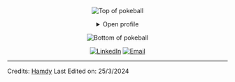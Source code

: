 

<div align="center">


![Top of pokeball](https://user-images.githubusercontent.com/44261381/209363264-ac854d3c-2cc2-44c4-928e-8a08d1013f46.png)

<details>
<summary>Open profile</summary>

[comment]: <> (View Counter)
<br>
<div>
  <div align=center>
      <img height="200" alt="Screenshot_2022-12-22_at_23 08 11-removebg-preview" src="https://user-images.githubusercontent.com/44261381/209237088-3bbb1512-7486-4c36-afd8-bb60077d067b.png" alt="Avatar photo of William Guerrand">
  </div>
 <div align=center>
      <a href="https://github.com/hamdy-youssef"><img src="https://readme-typing-svg.demolab.com/?font=VT323&size=32&duration=3500&pause=300&color=A89568&center=true&vCenter=true&random=false&width=435&lines=Hey%2C+I’m+Hamdy+Youssef;IOS+Developer;Welcome+to+my+profile!" alt="Typing SVG" /></a>
  </div>
</div>

<details>
<summary>About me</summary>

[//]: # (You must have a lf before the markdown element when inside a block for it to work: https://stackoverflow.com/questions/29368902/how-can-i-wrap-my-markdown-in-an-html-div)

<div align="left">

```js
/**
 * Represents me.
 * @constructor
 * @Objc {string} city - Alexandria, Egypt.
 * @Objc {string} languagues - Arabic, English, Germany.
 * @Objc {string} jobTitle - IOS Developer.
 * @Objc {string} specialization - Building IOS applications.
 * @Objc {string} interests - AI, writing & problem-solving.
 * @Objc {string} hobbies - Climbing, reading, triathlons & playing music.
 * @Objc {string} education - FCI, KASU University.
 * @Objc {string} approachable - Yes, to collaborate on exciting projects, don't hesitate to react out.
 * @Objc {string} stength - Resolute.
 * @Objc {string} weakness - Shyness.
 * @Objc {Date} birthday - 9th of December 2002.
 * @throws {Punch} To any and all bugs.
 * @returns {Object} Hamdy.
 */
```

</div>

</details>

<details>
<summary>Tools</summary>
<div>
  <p style="display: inline-block;" align="center">
    <kbd>
      <kbd>Programming Languages</kbd>
      <br>
      <br>
      <img width="30px" src="https://uxwing.com/wp-content/themes/uxwing/download/brands-and-social-media/swift-programming-language-icon.png" /> 
      <img width="30px" src="https://uxwing.com/wp-content/themes/uxwing/download/brands-and-social-media/c-sharp-programming-language-icon.png" /> 
      <img width="30px" src="https://cdn.jsdelivr.net/gh/devicons/devicon/icons/python/python-original.svg" /> 
      <img width="30px" src="https://cdn.jsdelivr.net/gh/devicons/devicon/icons/cplusplus/cplusplus-original.svg" /> 
    </kbd>
    <kbd>Mobile</kbd>
      <br>
      <br>
        <img width="30px" src="https://substackcdn.com/image/fetch/w_1456,c_limit,f_webp,q_auto:good,fl_progressive:steep/https%3A%2F%2Fsubstack-post-media.s3.amazonaws.com%2Fpublic%2Fimages%2F8ed3d547-94ff-48e1-9f20-8c14a7030a02_2000x2000.jpeg" />
      <img width="30px" src="https://cdn.jsdelivr.net/gh/devicons/devicon/icons/dart/dart-original.svg" />
      <img width="30px" src="https://cdn.jsdelivr.net/gh/devicons/devicon/icons/flutter/flutter-plain.svg" />
    </kbd>
    <kbd>
      <kbd>Back-end</kbd>
      <br>
      <br>
      <img width="30px" src="https://s3-ap-southeast-1.amazonaws.com/homepage-media/wp-content/uploads/2020/03/04092434/NET_Core_Logo.png" />
    </kbd>
     <kbd>
    <kbd>
      <kbd>Front-end</kbd>
      <br>
      <br>
      <img width="30px" src="https://cdn.jsdelivr.net/gh/devicons/devicon/icons/html5/html5-original.svg" /> 
      <img width="30px" src="https://cdn.jsdelivr.net/gh/devicons/devicon/icons/css3/css3-plain-wordmark.svg" /> 
    </kbd>
    <kbd>
      <kbd>Database</kbd>
      <br>
      <br>
      <img width="30px" src="https://upload.wikimedia.org/wikipedia/commons/thumb/d/d7/Sql_data_base_with_logo.svg/1024px-Sql_data_base_with_logo.svg.png?20231031073357" />
    </kbd>
    <br>
    <br>
    <kbd>
      <kbd>Tools</kbd>
      <br>
      <br>
      <img width="30px" src="https://w7.pngwing.com/pngs/505/718/png-transparent-xcode-macos-bigsur-icon-thumbnail.png" />
      <img width="30px" src="https://cdn.jsdelivr.net/gh/devicons/devicon/icons/git/git-plain.svg" />
      <img width="30px" src="https://cdn.jsdelivr.net/gh/devicons/devicon/icons/vscode/vscode-original.svg" />
      <img width="30px" src="https://upload.wikimedia.org/wikipedia/en/d/d2/Sublime_Text_3_logo.png" />
      <img width="30px" src="https://cdn.jsdelivr.net/gh/devicons/devicon/icons/jupyter/jupyter-original.svg" />
      <img width="30px" src="https://cdn.jsdelivr.net/gh/devicons/devicon/icons/androidstudio/androidstudio-original.svg" />
  </kbd>
     <kbd>
      <kbd>Game Development</kbd>
      <br>
      <br>
      <img width="30px" src="https://cdn.jsdelivr.net/gh/devicons/devicon/icons/unity/unity-original.svg" />
    </kbd>
  </p>
</div>
</details>

<details>
  <summary>Quote</summary>
  <br>
  One of my favourite quotes
  <blockquote>
    “Can I say something? Um, I’m the type of person that if you ask me a question and I don’t know the answer, I’m gonna tell you that I don’t know. But I bet you what, I know how to find the answer and I will find the answer.”
    <br><strong>Chris Gardner interpreted by Will Smith in the movie "Pursuit of Happyness" (2006)</strong>
  </blockquote>
</details>

<details>
<summary>What can I do for you?</summary>
<table style="border: none">
  <tr>
  <td width="50%" valign="top">

[//]: # (Fighting against markdown and blocks isn't easy, indentation is catastrophic)

## Let's Work on Your Project Together!

If you have any questions about IOS development, feel free to <a href="mailto:hamdyyoussef962@gmail.com">contact me by email</a>, I won't bite, I promise.

  </td>
  <td width="50%" valign="top">

## It's not perfect, isn't it?

**<img alt="Feedback" src="https://img.shields.io/badge/Ask%20me-anything-1abc9c.svg">**

<blockquote>“I think it’s very important to have a feedback loop, where you’re constantly thinking about what you’ve done and how you could be doing it better.”
<br><strong>– Elon Musk</strong></blockquote>

  </td>
  </tr>
</table>
</details>

</details>

![Bottom of pokeball](https://user-images.githubusercontent.com/44261381/209363271-905d2a5e-8a18-44c0-a450-45dddd4d5036.png)

</div>

<div align=center>
  <a href="https://www.linkedin.com/in/hamdy-youssef--140127205/"><img src="https://img.shields.io/static/v1?style=for-the-badge&message=LinkedIn&color=0A66C2&logo=LinkedIn&logoColor=FFFFFF&label=" alt="LinkedIn" /></a>
  <a href="mailto:hamdyyoussef962@gmail.com?subject=Hi%20Hamdy%20,%20nice%20to%20meet%20you!"><img alt="Email" src="https://img.shields.io/static/v1?style=for-the-badge&message=Gmail&color=EA4335&logo=Gmail&logoColor=FFFFFF&label=" /></a>
</div>

-----
Credits: [Hamdy](https://github.com/hamdy-youssef)
Last Edited on: 25/3/2024
